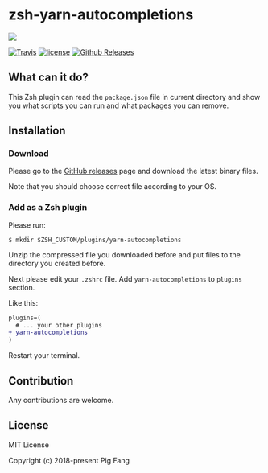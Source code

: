 # zsh-yarn-autocompletions

![](./screenshot.gif)


[![Travis](https://img.shields.io/travis/g-plane/zsh-yarn-autocompletions.svg?style=flat-square)](https://travis-ci.org/g-plane/zsh-yarn-autocompletions/)
[![license](https://img.shields.io/github/license/g-plane/zsh-yarn-autocompletions.svg?style=flat-square)](https://github.com/g-plane/zsh-yarn-autocompletions/blob/master/LICENSE)
[![Github Releases](https://img.shields.io/github/downloads/g-plane/zsh-yarn-autocompletions/latest/total.svg?style=flat-square)](https://github.com/g-plane/zsh-yarn-autocompletions/releases)

## What can it do?

This Zsh plugin can read the `package.json` file in current directory
and show you what scripts you can run and what packages you can remove.

## Installation

### Download

Please go to the [GitHub releases](https://github.com/g-plane/zsh-yarn-autocompletions/releases)
page and download the latest binary files.

Note that you should choose correct file according to your OS.

### Add as a Zsh plugin

Please run:

```shell
$ mkdir $ZSH_CUSTOM/plugins/yarn-autocompletions
```

Unzip the compressed file you downloaded before
and put files to the directory you created before.

Next please edit your `.zshrc` file.
Add `yarn-autocompletions` to `plugins` section.

Like this:

```diff
plugins=(
  # ... your other plugins
+ yarn-autocompletions
)
```

Restart your terminal.

## Contribution

Any contributions are welcome.

## License

MIT License

Copyright (c) 2018-present Pig Fang
